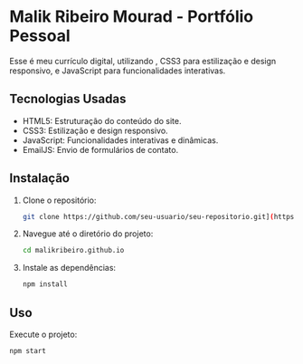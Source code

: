 # Malik Ribeiro Mourad - Portfólio Pessoal

Esse é meu currículo digital, utilizando , CSS3 para estilização e design responsivo, e JavaScript para funcionalidades interativas.

## Tecnologias Usadas

- HTML5: Estruturação do conteúdo do site.
- CSS3: Estilização e design responsivo.
- JavaScript: Funcionalidades interativas e dinâmicas.
- EmailJS: Envio de formulários de contato.

## Instalação

1. Clone o repositório:
    ```bash
    git clone https://github.com/seu-usuario/seu-repositorio.git](https://github.com/MalikRibeiro/malikribeiro.github.io.git
    ```
2. Navegue até o diretório do projeto:
    ```bash
    cd malikribeiro.github.io
    ```
3. Instale as dependências:
    ```bash
    npm install
    ```

## Uso

Execute o projeto:
```bash
npm start
